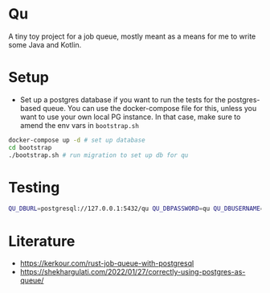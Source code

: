# Qu

A tiny toy project for a job queue, mostly meant as a means for me to write some Java and Kotlin.

# Setup

- Set up a postgres database if you want to run the tests for the postgres-based queue. You can use the docker-compose file for this, unless you want to use your own local PG instance. In that case, make sure to amend the env vars in `bootstrap.sh`
```sh
docker-compose up -d # set up database
cd bootstrap
./bootstrap.sh # run migration to set up db for qu
```

# Testing

```sh
QU_DBURL=postgresql://127.0.0.1:5432/qu QU_DBPASSWORD=qu QU_DBUSERNAME=qu mvn test
```

# Literature

- https://kerkour.com/rust-job-queue-with-postgresql
- https://shekhargulati.com/2022/01/27/correctly-using-postgres-as-queue/
